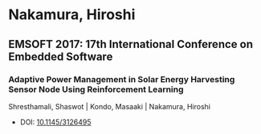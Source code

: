 # Nakamura, Hiroshi

## EMSOFT 2017: 17th International Conference on Embedded Software

### Adaptive Power Management in Solar Energy Harvesting Sensor Node Using Reinforcement Learning
Shresthamali, Shaswot | Kondo, Masaaki | Nakamura, Hiroshi
* DOI: [10.1145/3126495](https://doi.org/10.1145/3126495)

